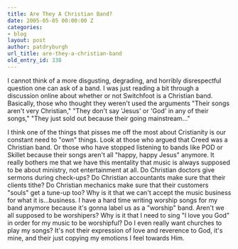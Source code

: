 ```yaml
---
title: Are They A Christian Band?
date: 2005-05-05 00:00:00 Z
categories:
- blog
layout: post
author: patdryburgh
url_title: are-they-a-christian-band
old_entry_id: 338
---
```


I cannot think of a more disgusting, degrading, and horribly disrespectful question one can ask of a band. I was just reading a bit through a discussion online about whether or not Switchfoot is a Christian band. Basically, those who thought they weren't used the arguments "Their songs aren't very Christian," "They don't say 'Jesus' or 'God' in any of their songs," "They just sold out because their going mainstream..."  

I think one of the things that pisses me off the most about Cristianity is our constant need to "own" things. Look at those who argued that Creed was a Christian band. Or those who have stopped listening to bands like POD or Skillet because their songs aren't all "happy, happy Jesus" anymore. It really bothers me that we have this mentality that music is always supposed to be about ministry, not entertainment at all. Do Christian doctors give sermons during check-ups?  Do Christian accountants make sure that their clients tithe?  Do Christian mechanics make sure that their customers "souls" get a tune-up too?  Why is it that we can't accept the music business for what it is...business. I have a hard time writing worship songs for my band anymore because it's gonna label us as a "worship" band. Aren't we all supposed to be worshipers?  Why is it that I need to sing "I love you God" in order for my music to be worshipful?  Do I even really want churches to play my songs?  It's not their expression of love and reverence to God, it's mine, and their just copying my emotions I feel towards Him.